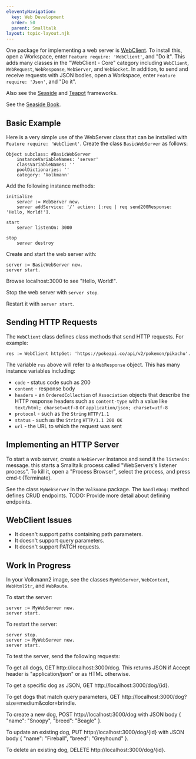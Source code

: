 ```yaml
---
eleventyNavigation:
  key: Web Development
  order: 50
  parent: Smalltalk
layout: topic-layout.njk
---
```


One package for implementing a web server is
<a href="https://github.com/Cuis-Smalltalk/Cuis-Smalltalk-Dev/blob/master/Packages/Features/WebClient.pck.st"
target="_blank">WebClient</a>.
To install this, open a Workspace, enter `Feature require: 'WebClient'`,
and "Do it".
This adds many classes in the "WebClient - Core" category including
`WebClient`, `WebRequest`, `WebResponse`, `WebServer`, and `WebSocket`.
In addition, to send and receive requests with JSON bodies,
open a Workspace, enter `Feature require: 'Json'`, and "Do it".

Also see the
<a href="https://github.com/SeasideSt/Seaside" target="_blank">Seaside</a> and
<a href="https://github.com/zeroflag/Teapot" target="_blank">Teapot</a> frameworks.

See the <a href="https://book.seaside.st/book" target="_blank">Seaside Book</a>.

## Basic Example

Here is a very simple use of the WebServer class that can be installed with
`Feature require: 'WebClient'`.
Create the class `BasicWebServer` as follows:

```smalltalk
Object subclass: #BasicWebServer
    instanceVariableNames: 'server'
    classVariableNames: ''
    poolDictionaries: ''
    category: 'Volkmann'
```

Add the following instance methods:

```smalltalk
initialize
    server := WebServer new.
    server addService: '/' action: [:req | req send200Response: 'Hello, World!'].

start
    server listenOn: 3000

stop
    server destroy
```

Create and start the web server with:

```smalltalk
server := BasicWebServer new.
server start.
```

Browse localhost:3000 to see "Hello, World!".

Stop the web server with `server stop`.

Restart it with `server start`.

## Sending HTTP Requests

The `WebClient` class defines class methods that send HTTP requests.
For example:

```smalltalk
res := WebClient httpGet: 'https://pokeapi.co/api/v2/pokemon/pikachu'.
```

The variable `res` above will refer to a `WebResponse` object.
This has many instance variables including:

- `code` - status code such as 200
- `content` - response body
- `headers` - an `OrderedCollection` of `Association` objects
  that describe the HTTP response headers such as `content-type` with a
  value like `text/html; charset=utf-8` or `application/json; charset=utf-8`
- `protocol` - such as the `String` `HTTP/1.1`
- `status` - such as the `String` `HTTP/1.1 200 OK`
- `url` - the URL to which the request was sent

## Implementing an HTTP Server

To start a web server, create a `WebServer` instance
and send it the `listenOn:` message.
this starts a Smalltalk process called "WebServers's listener process".
To kill it, open a "Process Browser", select the process,
and press cmd-t (Terminate).

See the class `MyWebServer` in the `Volkmann` package.
The `handleDog:` method defines CRUD endpoints.
TODO: Provide more detail about defining endpoints.

## WebClient Issues

- It doesn't support paths containing path parameters.
- It doesn't support query parameters.
- It doesn't support PATCH requests.

## Work In Progress

In your Volkmann2 image, see the classes
`MyWebServer`, `WebContext`, `WebHtmlStr`, and `WebRoute`.

To start the server:

```smalltalk
server := MyWebServer new.
server start.
```

To restart the server:

```smalltalk
server stop.
server := MyWebServer new.
server start.
```

To test the server, send the following requests:

To get all dogs, GET http://localhost:3000/dog.
This returns JSON if Accept header is "application/json" or as HTML otherwise.

To get a specific dog as JSON, GET http://localhost:3000/dog/{id}.

To get dogs that match query parameters,
GET http://localhost:3000/dog?size=medium&color=brindle.

To create a new dog, POST http://localhost:3000/dog
with JSON body { "name": "Snoopy", "breed": "Beagle" }.

To update an existing dog, PUT http://localhost:3000/dog/{id}
with JSON body { "name": "Fireball", "breed": "Greyhound" }.

To delete an existing dog, DELETE http://localhost:3000/dog/{id}.
